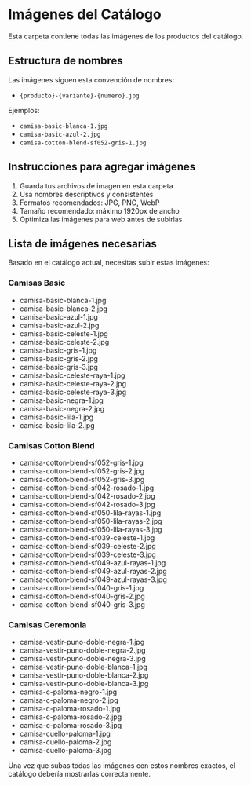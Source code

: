 # Imágenes del Catálogo

Esta carpeta contiene todas las imágenes de los productos del catálogo.

## Estructura de nombres

Las imágenes siguen esta convención de nombres:
- `{producto}-{variante}-{numero}.jpg`

Ejemplos:
- `camisa-basic-blanca-1.jpg`
- `camisa-basic-azul-2.jpg`
- `camisa-cotton-blend-sf052-gris-1.jpg`

## Instrucciones para agregar imágenes

1. Guarda tus archivos de imagen en esta carpeta
2. Usa nombres descriptivos y consistentes
3. Formatos recomendados: JPG, PNG, WebP
4. Tamaño recomendado: máximo 1920px de ancho
5. Optimiza las imágenes para web antes de subirlas

## Lista de imágenes necesarias

Basado en el catálogo actual, necesitas subir estas imágenes:

### Camisas Basic
- camisa-basic-blanca-1.jpg
- camisa-basic-blanca-2.jpg
- camisa-basic-azul-1.jpg
- camisa-basic-azul-2.jpg
- camisa-basic-celeste-1.jpg
- camisa-basic-celeste-2.jpg
- camisa-basic-gris-1.jpg
- camisa-basic-gris-2.jpg
- camisa-basic-gris-3.jpg
- camisa-basic-celeste-raya-1.jpg
- camisa-basic-celeste-raya-2.jpg
- camisa-basic-celeste-raya-3.jpg
- camisa-basic-negra-1.jpg
- camisa-basic-negra-2.jpg
- camisa-basic-lila-1.jpg
- camisa-basic-lila-2.jpg

### Camisas Cotton Blend
- camisa-cotton-blend-sf052-gris-1.jpg
- camisa-cotton-blend-sf052-gris-2.jpg
- camisa-cotton-blend-sf052-gris-3.jpg
- camisa-cotton-blend-sf042-rosado-1.jpg
- camisa-cotton-blend-sf042-rosado-2.jpg
- camisa-cotton-blend-sf042-rosado-3.jpg
- camisa-cotton-blend-sf050-lila-rayas-1.jpg
- camisa-cotton-blend-sf050-lila-rayas-2.jpg
- camisa-cotton-blend-sf050-lila-rayas-3.jpg
- camisa-cotton-blend-sf039-celeste-1.jpg
- camisa-cotton-blend-sf039-celeste-2.jpg
- camisa-cotton-blend-sf039-celeste-3.jpg
- camisa-cotton-blend-sf049-azul-rayas-1.jpg
- camisa-cotton-blend-sf049-azul-rayas-2.jpg
- camisa-cotton-blend-sf049-azul-rayas-3.jpg
- camisa-cotton-blend-sf040-gris-1.jpg
- camisa-cotton-blend-sf040-gris-2.jpg
- camisa-cotton-blend-sf040-gris-3.jpg

### Camisas Ceremonia
- camisa-vestir-puno-doble-negra-1.jpg
- camisa-vestir-puno-doble-negra-2.jpg
- camisa-vestir-puno-doble-negra-3.jpg
- camisa-vestir-puno-doble-blanca-1.jpg
- camisa-vestir-puno-doble-blanca-2.jpg
- camisa-vestir-puno-doble-blanca-3.jpg
- camisa-c-paloma-negro-1.jpg
- camisa-c-paloma-negro-2.jpg
- camisa-c-paloma-rosado-1.jpg
- camisa-c-paloma-rosado-2.jpg
- camisa-c-paloma-rosado-3.jpg
- camisa-cuello-paloma-1.jpg
- camisa-cuello-paloma-2.jpg
- camisa-cuello-paloma-3.jpg

Una vez que subas todas las imágenes con estos nombres exactos, el catálogo debería mostrarlas correctamente.